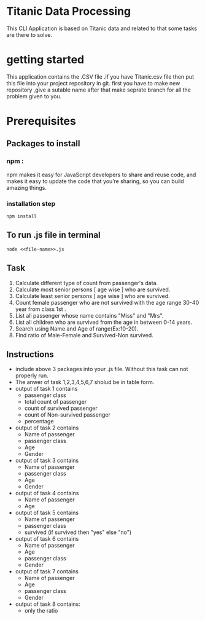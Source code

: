 # **Titanic Data Processing**
This CLI Application is based on Titanic data and related to that some tasks are there to solve.
  
# **getting started**
This application contains the .CSV file .if you have Titanic.csv file then put this file into your project repository in git. first you have to make new repository ,give a sutable name after that make seprate branch for all the problem given to you.
	
# **Prerequisites**

## **Packages to install**

### **npm** :
npm makes it easy for JavaScript developers to share and reuse code, and makes it easy to update the code that you’re sharing, so you can build amazing things.
	
### **installation step**
```
npm install 
```
## **To run .js file in terminal**
```
node <<file-name>>.js
```

## **Task**

1. Calculate different type of count from passenger's data.
2. Calculate most senior persons [ age wise ] who are survived.
3. Calculate least senior persons [ age wise ] who are survived.
4. Count female passenger who are not survived with the age range 30-40 year from class 1st .
5. List all passenger whose name contains "Miss" and "Mrs".
6. List all children who are survived from the age in between 0-14 years.
7. Search using Name and Age of range(Ex:10-20).
8. Find ratio of Male-Female and Survived-Non survived.

## **Instructions**

- include above 3 packages into your .js file. Without this task can not properly run.
- The anwer of task 1,2,3,4,5,6,7 sholud be in table form.
- output of task 1 contains
	- passenger class
	- total count of passenger
	- count of survived passenger
	- count of Non-survived passenger
	- percentage 
- output of task 2 contains
	- Name of passenger
	- passenger class
	- Age
	- Gender
- output of task 3 contains
	- Name of passenger
	- passenger class
	- Age
	- Gender
- output of task 4 contains
	- Name of passenger
	- Age
- output of task 5 contains
	- Name of passenger
	- passenger class
	- survived (if survived then "yes" else "no")
- output of task 6 contains
	- Name of passenger
	- Age
	- passenger class
	- Gender
- output of task 7 contains
	- Name of passenger
	- Age
	- passenger class
	- Gender	
- output of task 8 contains:
	- only the ratio  
	

	 




    
    